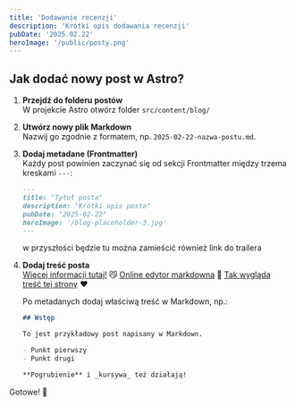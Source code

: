 ```yaml
---
title: 'Dodawanie recenzji'
description: 'Krótki opis dodawania recenzji'
pubDate: '2025.02.22'
heroImage: '/public/posty.png'
---
```


## Jak dodać nowy post w Astro?  

1. **Przejdź do folderu postów**  
   W projekcie Astro otwórz folder `src/content/blog/`

2. **Utwórz nowy plik Markdown**  
   Nazwij go zgodnie z formatem, np. `2025-02-22-nazwa-postu.md`.  

3. **Dodaj metadane (Frontmatter)**  
   Każdy post powinien zaczynać się od sekcji Frontmatter między trzema kreskami `---`:  

   ```md
   ---
   title: "Tytuł posta"
   description: "Krótki opis posta"
   pubDate: "2025-02-22"
   heroImage: '/blog-placeholder-3.jpg'
   ---
   ```

   w przyszłości będzie tu można zamieścić również link do trailera 

4. **Dodaj treść posta**  
   [Więcej informacji tutaj!](https://incydent.boksinski.org/blog/markdown-style-guide/) 😼
   [Online edytor markdowna](https://stackedit.io/app#) 🥶
   [Tak wygląda treść tej strony](https://github.com/KacperPach/Incydent-kinowy/blob/main/src/content/blog/post_doawanie_recenzji.md) ❤️


   Po metadanych dodaj właściwą treść w Markdown, np.:  

   ```md
   ## Wstęp  

   To jest przykładowy post napisany w Markdown.  

   - Punkt pierwszy  
   - Punkt drugi  

   **Pogrubienie** i _kursywa_ też działają!  
   ```

   
Gotowe! 🚀
